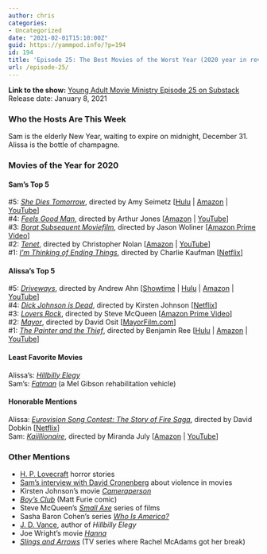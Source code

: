 ```yaml
---
author: chris
categories:
- Uncategorized
date: "2021-02-01T15:10:00Z"
guid: https://yammpod.info/?p=194
id: 194
title: 'Episode 25: The Best Movies of the Worst Year (2020 year in review)'
url: /episode-25/
---
```

 

**Link to the show:** [Young Adult Movie Ministry Episode 25 on Substack](https://yammpod.substack.com/p/the-best-movies-of-the-worst-year)  
Release date: January 8, 2021

### Who the Hosts Are This Week

Sam is the elderly New Year, waiting to expire on midnight, December 31. Alissa is the bottle of champagne.

### Movies of the Year for 2020

#### Sam&#8217;s Top 5

#5: _[She Dies Tomorrow](https://www.imdb.com/title/tt11614912/?)_, directed by Amy Seimetz [[Hulu](https://www.hulu.com/watch/5f317e4e-7971-4d06-aa83-03b970183fb7) | [Amazon](https://www.amazon.com/gp/video/detail/amzn1.dv.gti.46b9b884-0093-6c1b-dfce-8c9ca31b220c?autoplay=1&ref_=atv_cf_strg_wb) | [YouTube](http://www.youtube.com/watch?v=tc4C8f0sUSE)]  
#4: _[Feels Good Man](https://www.imdb.com/title/tt11394182/)_, directed by Arthur Jones [[Amazon](https://www.amazon.com/gp/video/detail/amzn1.dv.gti.24b9e27b-ad25-f035-69b0-fd0bb64ba966?autoplay=1&ref_=atv_cf_strg_wb) | [YouTube](http://www.youtube.com/watch?v=_GjwLS-fgx0)]  
#3: _[Borat Subsequent Moviefilm](https://www.imdb.com/title/tt13143964/)_, directed by Jason Woliner [[Amazon Prime Video](https://amzn.to/3cxDiMC)]  
#2: _[Tenet](https://www.imdb.com/title/tt6723592)_, directed by Christopher Nolan [[Amazon](https://www.amazon.com/gp/video/detail/amzn1.dv.gti.c0bac2f1-14dc-d137-7c16-c8566690e24c?autoplay=1&ref_=atv_cf_strg_wb) | [YouTube](http://www.youtube.com/watch?v=3hqPFylPSns)]  
#1: _[I&#8217;m Thinking of Ending Things](https://www.imdb.com/title/tt7939766)_, directed by Charlie Kaufman [[Netflix](https://www.netflix.com/watch/80211559?source=35)]

#### Alissa&#8217;s Top 5

#5: _[Driveways](https://www.imdb.com/title/tt9318280/)_, directed by Andrew Ahn [[Showtime](https://www.showtime.com/#play/3497435) | [Hulu](https://www.hulu.com/watch/42c9d664-3af0-4092-af18-cd3b2cc10b3f) | [Amazon](https://www.amazon.com/gp/video/detail/amzn1.dv.gti.bab82400-9d9a-5740-90f0-c106efa0bff0?autoplay=1&ref_=atv_cf_strg_wb) | [YouTube](http://www.youtube.com/watch?v=HV0vk4ecqYU)]  
#4: _[Dick Johnson is Dead](https://www.imdb.com/title/tt11394180/)_, directed by Kirsten Johnson [[Netflix](https://www.netflix.com/watch/80234465?source=35)]  
#3: _[Lovers Rock](https://www.imdb.com/title/tt10551102/)_, directed by Steve McQueen [[Amazon Prime Video](https://www.amazon.com/gp/video/detail/amzn1.dv.gti.20bace0b-e36a-430d-ecbd-67a9577977be?ref_=imdbref_tt_wbr_pvs_piv&tag=imdbtag_tt_wbr_pvs_piv-20)]  
#2: _[Mayor](https://www.imdb.com/title/tt11614054/)_, directed by David Osit [[MayorFilm.com](https://www.mayorfilm.com/screenings)]  
#1: _[The Painter and the Thief](https://www.imdb.com/title/tt11296058/)_, directed by Benjamin Ree [[Hulu](https://www.hulu.com/watch/f1d7d371-36c0-4e1d-9230-5e391651eb82) | [Amazon](https://www.amazon.com/gp/video/detail/amzn1.dv.gti.3cb91c72-7721-3d45-75a9-a3993da05573?autoplay=1&ref_=atv_cf_strg_wb) | [YouTube](http://www.youtube.com/watch?v=2KubhCMsduY)]

#### Least Favorite Movies

Alissa&#8217;s: _[Hillbilly Elegy](https://www.imdb.com/title/tt6772802/)_  
Sam&#8217;s: [_Fatman_](https://www.imdb.com/title/tt10310140/) (a Mel Gibson rehabilitation vehicle)

#### Honorable Mentions

Alissa: _[Eurovision Song Contest: The Story of Fire Saga](https://www.imdb.com/title/tt8580274/)_, directed by David Dobkin [[Netflix](https://www.netflix.com/title/80244088)]  
Sam: _[Kajillionaire](https://www.imdb.com/title/tt8143990/)_, directed by Miranda July [[Amazon](https://www.amazon.com/gp/video/detail/amzn1.dv.gti.c6ba820e-80ba-eade-9030-c41e4cb6ba1b?autoplay=1&ref_=atv_cf_strg_wb) | [YouTube](http://www.youtube.com/watch?v=C13T3YTTDs0)]

### Other Mentions

  * [H. P. Lovecraft](https://en.wikipedia.org/wiki/H._P._Lovecraft) horror stories
  * [Sam&#8217;s interview with David Cronenberg](https://samthielman.com/2020/12/22/a-qa-with-david-cronenberg-from-2007/) about violence in movies
  * Kirsten Johnson&#8217;s movie _[Cameraperson](https://www.imdb.com/title/tt5375040/)_
  * _[Boy&#8217;s Club](https://bookshop.org/a/20775/9781606999196)_ (Matt Furie comic)
  * Steve McQueen&#8217;s _[Small Axe](https://www.imdb.com/title/tt3464896/)_ series of films
  * Sasha Baron Cohen&#8217;s series _[Who Is America?](https://www.imdb.com/title/tt8679236/)_
  * [J. D. Vance](https://en.wikipedia.org/wiki/J._D._Vance), author of _Hillbilly Elegy_
  * Joe Wright&#8217;s movie _[Hanna](https://www.imdb.com/title/tt0993842/)_
  * _[Slings and Arrows](https://www.imdb.com/title/tt0387779)_ (TV series where Rachel McAdams got her break)